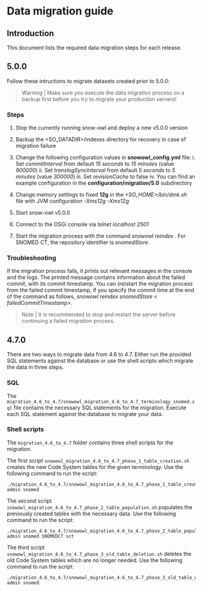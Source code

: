 # Data migration guide

## Introduction

This document lists the required data migration steps for each release.

## 5.0.0

Follow these intructions to migrate datasets created prior to 5.0.0:

> Warning | Make sure you execute the data migration process on a backup first before you try to migrate your production servers!

### Steps

 1. Stop the currently running snow-owl and deploy a new v5.0.0 version
 
 2.  Backup the <SO_DATADIR>/indexes directory for recovery in case of migration failure
 
 3. Change the following configuration values in **snowowl_config.yml** file:
		i. Set *commitInterval* from default *15 seconds* to *15 minutes* (value *900000*)
		ii. Set *translogSyncInterval* from default *5 seconds* to *5 minutes* (value *300000*)
		iii. Set *revisionCache* to false
		iv. You can find an example configuration in the **configuration/migration/5.0** subdirectory
		
4. Change memory settings to fixed **12g** in the *<SO_HOME>/bin/dmk.sh* file with JVM configuration *-Xms12g -Xmx12g*
 
5. Start snow-owl v5.0.0
 
6. Connect to the OSGi console via *telnet localhost 2501*

7. Start the migration process with the command  *snowowl reindex <repositoryId>*. For SNOMED CT, the repository identifier is  *snomedStore*.

### Troubleshooting

If the migration process fails, it prints out relevant messages in the console and the logs. The printed message contains information about the failed commit, with its commit timestamp. You can (re)start the migration process from the failed commit timestamp, if you specify the commit time at the end of the command as follows, *snowowl reindex snomedStore* *< failedCommitTimestamp>*.

> Note | It is recommended to stop and restart the server before continuing a failed migration process.

## 4.7.0

There are two ways to migrate data from 4.6 to 4.7. Either run the provided SQL statements against the database or use the shell scripts which migrate the data in three steps.

### SQL

The  `migration_4.6_to_4.7/snowowl_migration_4.6_to_4.7_terminology_snomed.sql`  file contains the necessary SQL statements for the migration. Execute each SQL statement against the database to migrate your data.

### Shell scripts

The  `migration_4.6_to_4.7`  folder contains three shell scripts for the migration.

The first script  `snowowl_migration_4.6_to_4.7_phase_1_table_creation.sh`  creates the new Code System tables for the given terminology. Use the following command to run the script:

    ./migration_4.6_to_4.7/snowowl_migration_4.6_to_4.7_phase_1_table_creation.sh admin snomed

The second script `snowowl_migration_4.6_to_4.7_phase_2_table_population.sh` populates the previously created tables with the necessary data. Use the following command to run the script:

    ./migration_4.6_to_4.7/snowowl_migration_4.6_to_4.7_phase_2_table_population.sh admin snomed SNOMEDCT sct

The third script `snowowl_migration_4.6_to_4.7_phase_3_old_table_deletion.sh` deletes the old Code System tables which are no longer needed. Use the following command to run the script:

    ./migration_4.6_to_4.7/snowowl_migration_4.6_to_4.7_phase_3_old_table_deletion.sh admin snomed
